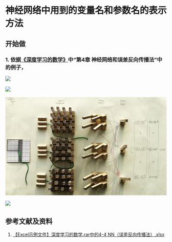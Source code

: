 ﻿# 神经网络中用到的变量名和参数名的表示方法

## 开始做

### 1. 依据[《深度学习的数学》](https://www.ituring.com.cn/book/2593)中“第4章 神经网络和误差反向传播法”中的例子，

![](/images/体验卷积神经网络中的数学原理/神经网络中用到的变量名和参数名的表示方法/1a0000.jpg)

![](/images/体验卷积神经网络中的数学原理/神经网络中用到的变量名和参数名的表示方法/1a000.jpg)

![](/images/体验卷积神经网络中的数学原理/神经网络中用到的变量名和参数名的表示方法/1a1.jpg)

![](/images/体验卷积神经网络中的数学原理/神经网络中用到的变量名和参数名的表示方法/1a2.jpg)

## 参考文献及资料

1. [【Excel示例文件】深度学习的数学.rar中的4-4 NN（误差反向传播法）.xlsx](http://www.ituring.com.cn/book/2593)